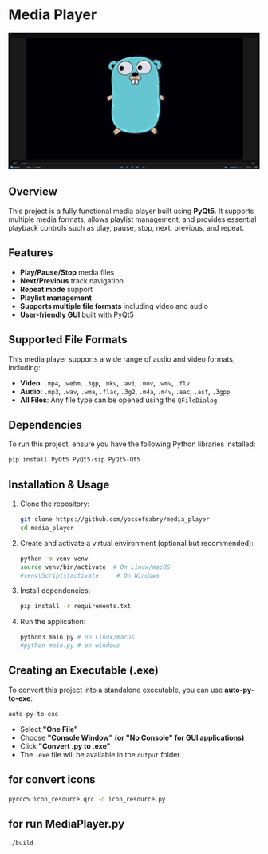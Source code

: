 # Media Player
![app](./Player_Screenshot_1.PNG) 

## Overview
This project is a fully functional media player built using **PyQt5**.
It supports multiple media formats, allows playlist management,
and provides essential playback controls such as play, pause, stop, next,
previous, and repeat.

## Features
- **Play/Pause/Stop** media files
- **Next/Previous** track navigation
- **Repeat mode** support
- **Playlist management**
- **Supports multiple file formats** including video and audio
- **User-friendly GUI** built with PyQt5

## Supported File Formats
This media player supports a wide range of audio and video formats, including:

- **Video**: `.mp4`, `.webm`, `.3gp`, `.mkv`, `.avi`, `.mov`, `.wmv`, `.flv`
- **Audio**: `.mp3`, `.wav`, `.wma`, `.flac`, `.3g2`, `.m4a`, `.m4v`, `.aac`,
    `.asf`, `.3gpp`
- **All Files**: Any file type can be opened using the `QFileDialog`

## Dependencies
To run this project, ensure you have the following Python libraries installed:

```sh
pip install PyQt5 PyQt5-sip PyQt5-Qt5
```

## Installation & Usage
1. Clone the repository:
   ```sh
   git clone https://github.com/yossefsabry/media_player
   cd media_player
   ```
2. Create and activate a virtual environment (optional but recommended):
   ```sh
   python -m venv venv
   source venv/bin/activate  # On Linux/macOS
   #venv\Scripts\activate     # On Windows
   ```
3. Install dependencies:
   ```sh
   pip install -r requirements.txt
   ```
4. Run the application:
   ```sh
   python3 main.py # on Linux/macOs
   #python main.py # on windows
   ```

## Creating an Executable (.exe)
To convert this project into a standalone executable, you can use **auto-py-to-exe**:
```sh
auto-py-to-exe
```
- Select **"One File"**
- Choose **"Console Window" (or "No Console" for GUI applications)**
- Click **"Convert .py to .exe"**
- The `.exe` file will be available in the `output` folder.


##  for convert icons
```bash
pyrcc5 icon_resource.qrc -o icon_resource.py
```


## for run MediaPlayer.py
```bash
./build
```
